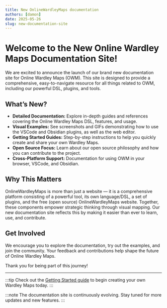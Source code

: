 ```yaml
---
title: New OnlineWardleyMaps documentation
authors: [damon]
date: 2025-05-26
slug: new-documentation-site
---
```


# Welcome to the New Online Wardley Maps Documentation Site!

We are excited to announce the launch of our brand new documentation site for Online Wardley Maps (OWM). This site is designed to provide a comprehensive, easy-to-navigate resource for all things related to OWM, including our powerful DSL, plugins, and tools.

## What’s New?

- **Detailed Documentation:** Explore in-depth guides and references covering the Online Wardley Maps DSL, features, and usage.
- **Visual Examples:** See screenshots and GIFs demonstrating how to use the VSCode and Obsidian plugins, as well as the web editor.
- **Getting Started Guides:** Step-by-step instructions to help you quickly create and share your own Wardley Maps.
- **Open Source Focus:** Learn about our open source philosophy and how you can contribute to the project.
- **Cross-Platform Support:** Documentation for using OWM in your browser, VSCode, and Obsidian.

## Why This Matters

OnlineWardleyMaps is more than just a website — it is a comprehensive platform consisting of a powerful tool, its own language/DSL, a set of plugins, and the free (open source) OnlineWardleyMaps website. Together, these components empower strategic thinking through visual mapping. Our new documentation site reflects this by making it easier than ever to learn, use, and contribute.

## Get Involved

We encourage you to explore the documentation, try out the examples, and join the community. Your feedback and contributions help shape the future of Online Wardley Maps.

Thank you for being part of this journey!

---

:::tip
Check out the [Getting Started guide](/docs/intro) to begin creating your own Wardley Maps today.
:::

:::note
The documentation site is continuously evolving. Stay tuned for more updates and new features.
:::
